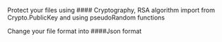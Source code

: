 Protect your files using #### Cryptography, RSA algorithm import from Crypto.PublicKey and using pseudoRandom functions

Change your file format into ####Json format
